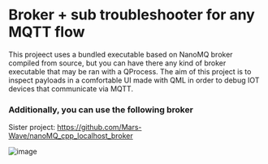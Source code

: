 # Broker + sub troubleshooter for any MQTT flow
This projeect uses a bundled executable based on NanoMQ broker compiled from source, but you can have there any kind of broker executable that may be ran with a QProcess. The aim of this project is to inspect payloads in a comfortable UI made with QML in order to debug IOT devices that communicate via MQTT.

### Additionally, you can use the following broker
Sister project: https://github.com/Mars-Wave/nanoMQ_cpp_localhost_broker

![image](https://github.com/user-attachments/assets/e922d51d-816f-4e79-81e3-52c57f0c075c)

